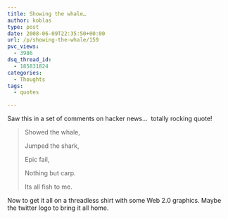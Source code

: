 ```yaml
---
title: Showing the whale…
author: koblas
type: post
date: 2008-06-09T22:35:50+00:00
url: /p/showing-the-whale/159
pvc_views:
  - 3986
dsq_thread_id:
  - 185831824
categories:
  - Thoughts
tags:
  - quotes

---
```

Saw this in a set of comments on hacker news&#8230;&nbsp; totally rocking quote!

> Showed the whale,
>
> Jumped the shark,
>
> Epic fail,
>
> Nothing but carp.
>
> Its all fish to me.

Now to get it all on a threadless shirt with some Web 2.0 graphics. Maybe the twitter logo to bring it all home.
